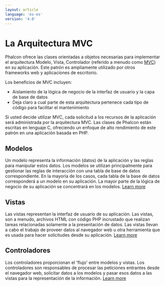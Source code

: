 ```yaml
---
layout: article
language: 'es-es'
version: '4.0'
---
```


<a name='architecture'></a>

# La Arquitectura MVC

Phalcon ofrece las clases orientadas a objetos necesarias para implementar el arquitectura Modelo, Vista, Controlador (referido a menudo como [MVC](https://en.wikipedia.org/wiki/Model–view–controller)) en su aplicación. Este patrón es ampliamente utilizado por otros frameworks web y aplicaciones de escritorio.

Los beneficios de MVC incluyen:

* Aislamiento de la lógica de negocio de la interfaz de usuario y la capa de base de datos
* Deja claro a cual parte de esta arquitectura pertenece cada tipo de código para facilitar el mantenimiento

Si usted decide utilizar MVC, cada solicitud a los recursos de la aplicación será administrada por la arquitectura MVC. Las clases de Phalcon están escritas en lenguaje C, ofreciendo un enfoque de alto rendimiento de este patrón en una aplicación basada en PHP.

<a name='models'></a>

## Modelos

Un modelo representa la información (datos) de la aplicación y las reglas para manipular estos datos. Los modelos se utilizan principalmente para gestionar las reglas de interacción con una tabla de base de datos correspondiente. En la mayoría de los casos, cada tabla de la base de datos corresponderá a un modelo en su aplicación. La mayor parte de la lógica de negocio de su aplicación se concentrará en los modelos. [Learn more](/4.0/en/models)

<a name='views'></a>

## Vistas

Las vistas representan la interfaz de usuario de su aplicación. Las vistas, son a menudo, archivos HTML con código PHP incrustado que realizan tareas relacionadas solamente a la presentación de datos. Las vistas llevan a cabo el trabajo de proveer datos al navegador web u otra herramienta que es usada para hacer solicitudes desde su aplicación. [Learn more](/4.0/en/views)

<a name='controllers'></a>

## Controladores

Los controladores proporcionan el 'flujo' entre modelos y vistas. Los controladores son responsables de procesar las peticiones entrantes desde el navegador web, solicitar datos a los modelos y pasar esos datos a las vistas para la representación de la información. [Learn more](/4.0/en/controllers)